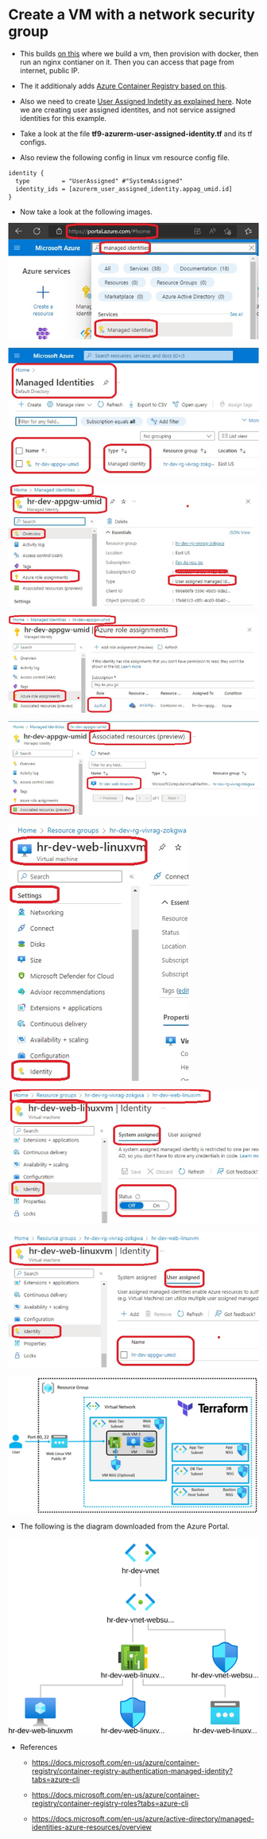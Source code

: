 # Create a VM with a network security group

- This builds [on this](https://github.com/AvtsVivek/Az204WthTerraform/tree/main/src/tf-files/601010-linux-docker-nginx) where we build a vm, then provision with docker, then run an nginx contianer on it. Then you can access that page from internet, public IP. 

- The it additionaly adds [Azure Container Registry based on this](https://github.com/AvtsVivek/Az204WthTerraform/tree/main/src/tf-files/810010-azure-container-registry).

- Also we need to create [User Assigned Indetity as explained here](https://docs.microsoft.com/en-us/azure/container-registry/container-registry-authentication-managed-identity?tabs=azure-cli). Note we are creating user assigned identites, and not service assigned identities for this example.

- Take a look at the file **tf9-azurerm-user-assigned-identity.tf** and its tf configs.

- Also review the following config in linux vm resource config file.

```
identity {
  type         = "UserAssigned" #"SystemAssigned"
  identity_ids = [azurerm_user_assigned_identity.appag_umid.id]
}
```

- Now take a look at the following images.

![Managed Identity](./images/10MI20.jpg)

![Managed Identity](./images/10MI21.jpg)

![Managed Identity](./images/10MI22.jpg)

![Managed Identity](./images/10MI23.jpg)

![Managed Identity](./images/10MI24.jpg)

![Managed Identity](./images/10MI25.jpg)

![Managed Identity](./images/10MI26.jpg)

![Managed Identity](./images/10MI27.jpg)

![The layout](./images/Layout.jpg)

- The following is the diagram downloaded from the Azure Portal.

![The Diagram](./images/topology.svg)

- References
  - https://docs.microsoft.com/en-us/azure/container-registry/container-registry-authentication-managed-identity?tabs=azure-cli
  
  - https://docs.microsoft.com/en-us/azure/container-registry/container-registry-roles?tabs=azure-cli

  - https://docs.microsoft.com/en-us/azure/active-directory/managed-identities-azure-resources/overview

